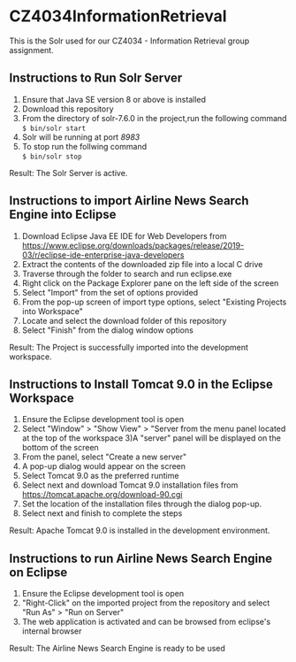 # CZ4034InformationRetrieval

This is the Solr used for our CZ4034 - Information Retrieval group assignment. 

## Instructions to Run Solr Server
1. Ensure that Java SE version 8 or above is installed
2. Download this repository
3. From the directory of solr-7.6.0 in the project,run the following command </br> `$ bin/solr start`
4. Solr will be running at port <em>8983</em>
5. To stop run the follwing command </br> `$ bin/solr stop`

Result: The Solr Server is active.



## Instructions to import Airline News Search Engine into Eclipse
1. Download Eclipse Java EE IDE for Web Developers from https://www.eclipse.org/downloads/packages/release/2019-03/r/eclipse-ide-enterprise-java-developers
2. Extract the contents of the downloaded zip file into a local C drive
3. Traverse through the folder to search and run eclipse.exe
4. Right click on the Package Explorer pane on the left side of the screen
5. Select "Import" from the set of options provided
6. From the pop-up screen of import type options, select "Existing Projects into Workspace"
7. Locate and select the download folder of this repository
8. Select "Finish" from the dialog window options

Result: The Project is successfully imported into the development workspace.

## Instructions to Install Tomcat 9.0 in the Eclipse Workspace

1) Ensure the Eclipse development tool is open
2) Select "Window" > "Show View" > "Server
 from the menu panel located at the top of the workspace
3)A "server" panel will be displayed on the bottom of the screen
4) From the panel, select "Create a new server" 
5) A pop-up dialog would appear on the screen
6) Select Tomcat 9.0 as the preferred runtime
5) Select next and download Tomcat 9.0 installation files from https://tomcat.apache.org/download-90.cgi 
6) Set the location of the installation files through the dialog pop-up.
7) Select next and finish to complete the steps

Result: Apache Tomcat 9.0 is installed in the development environment.

## Instructions to run Airline News Search Engine on Eclipse

1) Ensure the Eclipse development tool is open
2) "Right-Click" on the imported project from the repository and select "Run As" > "Run on Server"
3) The web application is activated and can be browsed from eclipse's internal browser

Result: The Airline News Search Engine is ready to be used


